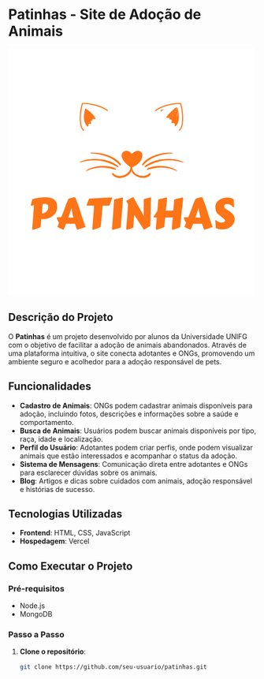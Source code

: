 # Patinhas - Site de Adoção de Animais

![Logo do Patinhas](img/Logo.png)

## Descrição do Projeto

O **Patinhas** é um projeto desenvolvido por alunos da Universidade UNIFG com o objetivo de facilitar a adoção de animais abandonados. Através de uma plataforma intuitiva, o site conecta adotantes e ONGs, promovendo um ambiente seguro e acolhedor para a adoção responsável de pets.

## Funcionalidades

- **Cadastro de Animais**: ONGs podem cadastrar animais disponíveis para adoção, incluindo fotos, descrições e informações sobre a saúde e comportamento.
- **Busca de Animais**: Usuários podem buscar animais disponíveis por tipo, raça, idade e localização.
- **Perfil do Usuário**: Adotantes podem criar perfis, onde podem visualizar animais que estão interessados e acompanhar o status da adoção.
- **Sistema de Mensagens**: Comunicação direta entre adotantes e ONGs para esclarecer dúvidas sobre os animais.
- **Blog**: Artigos e dicas sobre cuidados com animais, adoção responsável e histórias de sucesso.

## Tecnologias Utilizadas

- **Frontend**: HTML, CSS, JavaScript
- **Hospedagem**: Vercel

## Como Executar o Projeto

### Pré-requisitos

- Node.js
- MongoDB

### Passo a Passo

1. **Clone o repositório**:
   ```bash
   git clone https://github.com/seu-usuario/patinhas.git
